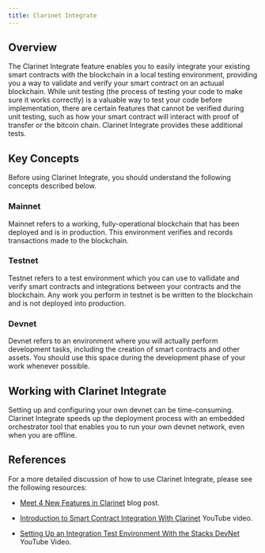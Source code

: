```yaml
---
title: Clarinet Integrate
---
```


## Overview

The Clarinet Integrate feature enables you to easily integrate your existing smart contracts with the blockchain in a local testing environment, providing you a way to validate and verify your smart contract on an actuual blockchain. While unit testing (the process of testing your code to make sure it works correctly) is a valuable way to test your code before implementation, there are certain features that cannot be verified during unit testing, such as how your smart contract will interact with proof of transfer or the bitcoin chain. Clarinet Integrate provides these additional tests.

## Key Concepts

Before using Clarinet Integrate, you should understand the following concepts described below.

### Mainnet

Mainnet refers to a working, fully-operational blockchain that has been deployed and is in production. This environment verifies and records transactions made to the blockchain.

### Testnet

Testnet refers to a test environment which you can use to vallidate and verify smart contracts and integrations between your contracts and the blockchain. Any work you perform in testnet is be written to the blockchain and is not deployed into production.

### Devnet

Devnet refers to an environment where you will actually perform development tasks, including the creation of smart contracts and other assets. You should use this space during the development phase of your work whenever possible.

## Working with Clarinet Integrate

Setting up and configuring your own devnet can be time-consuming. Clarinet Integrate speeds up the deployment process with an embedded orchestrator tool that enables you to run your own devnet network, even when you are offline.

## References

For a more detailed discussion of how to use Clarinet Integrate, please see the following resources:

- [Meet 4 New Features in Clarinet](https://www.hiro.so/blog/meet-4-new-features-in-clarinet) blog post.

- [Introduction to Smart Contract Integration With Clarinet](https://www.youtube.com/watch?v=or01j0a9MUo&list=PL5Ujm489LoJaAz9kUJm8lYUWdGJ2AnQTb&index=12) YouTube video.

- [Setting Up an Integration Test Environment With the Stacks DevNet](https://www.youtube.com/watch?v=4V0hcuOq47I&list=PL5Ujm489LoJaAz9kUJm8lYUWdGJ2AnQTb&index=14) YouTube Video.

